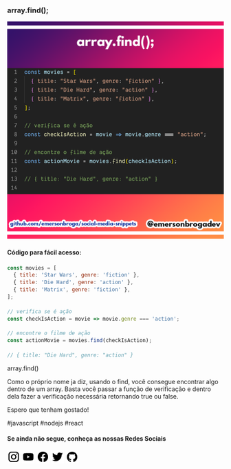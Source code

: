 ### array.find();

![array.find()](https://github.com/emersonbroga/social-media-snippets/blob/master/content/2020-02-13/1080x1080-find.png)

#### Código para fácil acesso:

```js
const movies = [
  { title: 'Star Wars', genre: 'fiction' },
  { title: 'Die Hard', genre: 'action' },
  { title: 'Matrix', genre: 'fiction' },
];

// verifica se é ação
const checkIsAction = movie => movie.genre === 'action';

// encontre o filme de ação
const actionMovie = movies.find(checkIsAction);

// { title: "Die Hard", genre: "action" }
```

array.find()

Como o próprio nome ja diz, usando o find, você consegue encontrar algo dentro de um array.
Basta você passar a função de verificação e dentro dela fazer a verificação necessária retornando true ou false.

Espero que tenham gostado!

\#javascript \#nodejs \#react

#### Se ainda não segue, conheça as nossas Redes Sociais

[![instagram.com/emersonbrogadev](https://github.com/emersonbroga/social-media-snippets/blob/master/static/instagram.png?raw=true)](https://emersonbroga.com/instagram)
[![youtube.com/c/emersonbrogadev](https://github.com/emersonbroga/social-media-snippets/blob/master/static/youtube.png?raw=true)](https://emersonbroga.com/youtube)
[![facebook.com/emersonbrogadev](https://github.com/emersonbroga/social-media-snippets/blob/master/static/facebook.png?raw=true)](https://emersonbroga.com/facebook)
[![twitter.com/emersonbrogadev](https://github.com/emersonbroga/social-media-snippets/blob/master/static/twitter.png?raw=true)](https://emersonbroga.com/twitter)
[![github.com/emersonbroga](https://github.com/emersonbroga/social-media-snippets/blob/master/static/github.png?raw=true)](https://emersonbroga.com/github)
